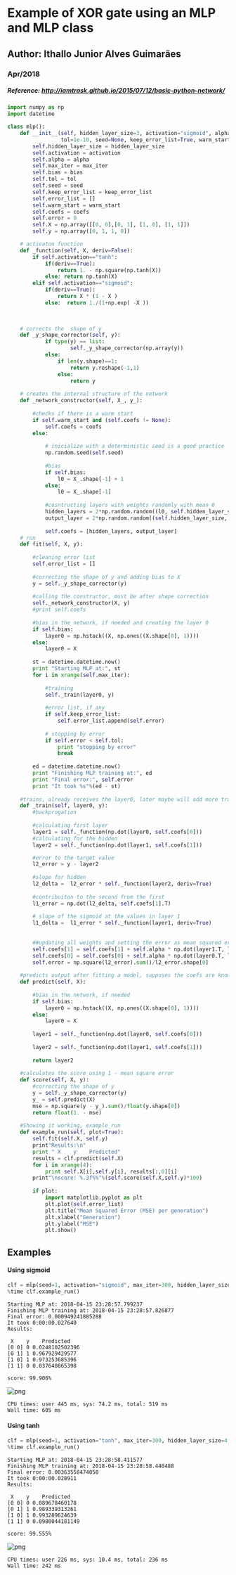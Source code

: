 
# Example of XOR gate using an MLP and MLP class

## Author: Ithallo Junior Alves Guimarães

### Apr/2018

#####  Reference:     <http://iamtrask.github.io/2015/07/12/basic-python-network/>
 


```python
import numpy as np
import datetime
```


```python
class mlp():
    def __init__(self, hidden_layer_size=3, activation="sigmoid", alpha=0.1, max_iter=1000, bias=True,  
                 tol=1e-10, seed=None, keep_error_list=True, warm_start=False, coefs=None):
        self.hidden_layer_size = hidden_layer_size
        self.activation = activation
        self.alpha = alpha
        self.max_iter = max_iter
        self.bias = bias
        self.tol = tol
        self.seed = seed
        self.keep_error_list = keep_error_list
        self.error_list = []
        self.warm_start = warm_start
        self.coefs = coefs
        self.error = 0
        self.X = np.array([[0, 0],[0, 1], [1, 0], [1, 1]])
        self.y = np.array([0, 1, 1, 0])

    # activaton function
    def _function(self, X, deriv=False):
        if self.activation=="tanh":
            if(deriv==True):
                return 1. - np.square(np.tanh(X))
            else: return np.tanh(X)
        elif self.activation=="sigmoid":
            if(deriv==True):
                return X * (1 - X ) 
            else:  return 1./(1+np.exp( -X ))

        
    
    # corrects the  shape of y
    def _y_shape_corrector(self, y):
            if type(y) == list:
                    self._y_shape_corrector(np.array(y))
            else:
                if len(y.shape)==1:
                    return y.reshape(-1,1)
                else:
                    return y
    
    # creates the internal structure of the network
    def _network_constructor(self, X_, y_):
        
        #checks if there is a warm start
        if self.warm_start and (self.coefs != None):
            self.coefs = coefs
        else:
            
            # inicialize with a deterministic seed is a good practice
            np.random.seed(self.seed)
            
            #bias
            if self.bias:
                l0 = X_.shape[-1] + 1
            else:
                l0 = X_.shape[-1]
                
            #cosntructing layers with weights randomly with mean 0
            hidden_layers = 2*np.random.random((l0, self.hidden_layer_size)) - 1.
            output_layer = 2*np.random.random((self.hidden_layer_size, y_.shape[-1])) - 1.
 
            self.coefs = [hidden_layers, output_layer]
    # run
    def fit(self, X, y):
        
        #cleaning error list 
        self.error_list = []
        
        #correcting the shape of y and adding bias to X
        y = self._y_shape_corrector(y)
        
        #calling the constructor, must be after shape correction
        self._network_constructor(X, y)
        #print self.coefs
        
        #bias in the network, if needed and creating the layer 0
        if self.bias:
            layer0 = np.hstack((X, np.ones((X.shape[0], 1))))
        else:
            layer0 = X
       
        st = datetime.datetime.now()
        print "Starting MLP at:", st
        for i in xrange(self.max_iter):
            
            #training
            self._train(layer0, y)
            
            #error list, if any
            if self.keep_error_list:
                self.error_list.append(self.error)
            
            # stopping by error
            if self.error < self.tol:
                print "stopping by error"
                break
            
        ed = datetime.datetime.now()
        print "Finishing MLP training at:", ed
        print "Final error:", self.error
        print "It took %s"%(ed - st) 
        
    #trains, already receives the layer0, later maybe will add more training functions
    def _train(self, layer0, y):
        #backprogation
        
        #calculating first layer
        layer1 = self._function(np.dot(layer0, self.coefs[0]))
        #calculating for the hidden
        layer2 = self._function(np.dot(layer1, self.coefs[1]))

        #error to the target value
        l2_error = y - layer2  
        
        #slope for hidden
        l2_delta =  l2_error * self._function(layer2, deriv=True)
        
        #contribuiton to the second from the first
        l1_error = np.dot(l2_delta, self.coefs[1].T)
        
        # slope of the sigmoid at the values in layer 1
        l1_delta =  l1_error * self._function(layer1, deriv=True)
    
        
        ##updating all weights and setting the error as mean squared error
        self.coefs[1] = self.coefs[1] + self.alpha * np.dot(layer1.T, l2_delta)
        self.coefs[0] = self.coefs[0] + self.alpha * np.dot(layer0.T, l1_delta)
        self.error = np.square(l2_error).sum()/l2_error.shape[0]
    
    #predicts output after fitting a model, supposes the coefs are known    
    def predict(self, X):
        
        #bias in the network, if needed
        if self.bias:
            layer0 = np.hstack((X, np.ones((X.shape[0], 1))))
        else:
            layer0 = X
        
        layer1 = self._function(np.dot(layer0, self.coefs[0]))
        
        layer2 = self._function(np.dot(layer1, self.coefs[1]))      
        
        return layer2
    
    #calculates the score using 1 - mean square error
    def score(self, X, y):     
        #correcting the shape of y
        y = self._y_shape_corrector(y)
        y_ = self.predict(X)
        mse = np.square(y - y_).sum()/float(y.shape[0])
        return float(1. - mse)
    
    #Showing it working, example_run
    def example_run(self, plot=True):
        self.fit(self.X, self.y)
        print"Results:\n"
        print " X    y    Predicted"
        results = clf.predict(self.X)
        for i in xrange(4):
            print self.X[i],self.y[i], results[:,0][i]
        print"\nscore: %.3f%%"%(self.score(self.X,self.y)*100)
        
        if plot:
            import matplotlib.pyplot as plt
            plt.plot(self.error_list)
            plt.title("Mean Squared Error (MSE) per generation")
            plt.xlabel("Generation")
            plt.ylabel("MSE")
            plt.show()
```

## Examples


#### Using sigmoid


```python
clf = mlp(seed=1, activation="sigmoid", max_iter=300, hidden_layer_size=4, alpha=5)
%time clf.example_run()   
```

    Starting MLP at: 2018-04-15 23:28:57.799237
    Finishing MLP training at: 2018-04-15 23:28:57.826877
    Final error: 0.000949241885288
    It took 0:00:00.027640
    Results:
    
     X    y    Predicted
    [0 0] 0 0.0248102502396
    [0 1] 1 0.967929429577
    [1 0] 1 0.973253685396
    [1 1] 0 0.037640865398
    
    score: 99.906%



![png](output_5_1.png)


    CPU times: user 445 ms, sys: 74.2 ms, total: 519 ms
    Wall time: 605 ms


#### Using tanh


```python
clf = mlp(seed=1, activation="tanh", max_iter=300, hidden_layer_size=4, alpha=.4)
%time clf.example_run()   
```

    Starting MLP at: 2018-04-15 23:28:58.411577
    Finishing MLP training at: 2018-04-15 23:28:58.440488
    Final error: 0.00363558474058
    It took 0:00:00.028911
    Results:
    
     X    y    Predicted
    [0 0] 0 0.089678460178
    [0 1] 1 0.989339313261
    [1 0] 1 0.993289624639
    [1 1] 0 0.0980044181149
    
    score: 99.555%



![png](output_7_1.png)


    CPU times: user 226 ms, sys: 10.4 ms, total: 236 ms
    Wall time: 242 ms

